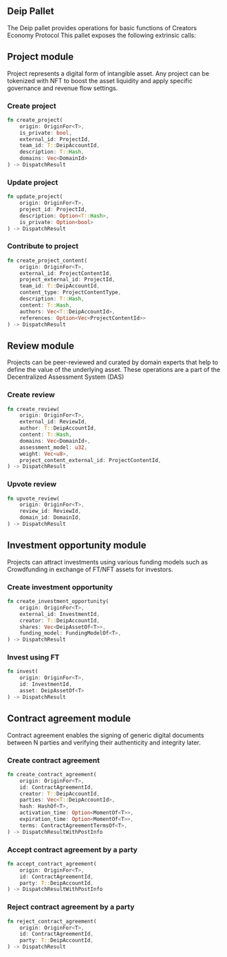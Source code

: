 ## Deip Pallet

The Deip pallet provides operations for basic functions of Creators Economy Protocol
This pallet exposes the following extrinsic calls:


## Project module

Project represents a digital form of intangible asset. Any project can be tokenized with NFT to boost the asset liquidity and apply specific governance and revenue flow settings.


### Create project

```rust
fn create_project(
    origin: OriginFor<T>,
    is_private: bool,
    external_id: ProjectId,
    team_id: T::DeipAccountId,
    description: T::Hash,
    domains: Vec<DomainId>
) -> DispatchResult
```


### Update project

```rust
fn update_project(
    origin: OriginFor<T>, 
    project_id: ProjectId, 
    description: Option<T::Hash>, 
    is_private: Option<bool>
) -> DispatchResult
```


### Contribute to project

```rust
fn create_project_content(
    origin: OriginFor<T>, 
    external_id: ProjectContentId,
    project_external_id: ProjectId,
    team_id: T::DeipAccountId,
    content_type: ProjectContentType,
    description: T::Hash,
    content: T::Hash,
    authors: Vec<T::DeipAccountId>,
    references: Option<Vec<ProjectContentId>>
) -> DispatchResult
```



## Review module

Projects can be peer-reviewed and curated by domain experts that help to define the value of the underlying asset. These operations are a part of the Decentralized Assessment System (DAS)

### Create review

```rust
fn create_review(
    origin: OriginFor<T>, 
    external_id: ReviewId,
    author: T::DeipAccountId,
    content: T::Hash,
    domains: Vec<DomainId>,
    assessment_model: u32,
    weight: Vec<u8>,
    project_content_external_id: ProjectContentId,
) -> DispatchResult
```

### Upvote review

```rust
fn upvote_review(
    origin: OriginFor<T>, 
    review_id: ReviewId,
    domain_id: DomainId,
) -> DispatchResult
```


## Investment opportunity module

Projects can attract investments using various funding models such as Crowdfunding in exchange of FT/NFT assets for investors.

### Create investment opportunity

```rust
fn create_investment_opportunity(
    origin: OriginFor<T>, 
    external_id: InvestmentId,
    creator: T::DeipAccountId,
    shares: Vec<DeipAssetOf<T>>,
    funding_model: FundingModelOf<T>,
) -> DispatchResult
```

### Invest using FT

```rust
fn invest(
    origin: OriginFor<T>, 
    id: InvestmentId,
    asset: DeipAssetOf<T>
) -> DispatchResult
```


## Contract agreement module

Contract agreement enables the signing of generic digital documents between N parties and verifying their authenticity and integrity later.


### Create contract agreement

```rust
fn create_contract_agreement(
    origin: OriginFor<T>, 
    id: ContractAgreementId,
    creator: T::DeipAccountId,
    parties: Vec<T::DeipAccountId>,
    hash: HashOf<T>,
    activation_time: Option<MomentOf<T>>,
    expiration_time: Option<MomentOf<T>>,
    terms: ContractAgreementTermsOf<T>,
) -> DispatchResultWithPostInfo
```


### Accept contract agreement by a party

```rust
fn accept_contract_agreement(
    origin: OriginFor<T>, 
    id: ContractAgreementId,
    party: T::DeipAccountId,
) -> DispatchResultWithPostInfo
```


### Reject contract agreement by a party

```rust
fn reject_contract_agreement(
    origin: OriginFor<T>,
    id: ContractAgreementId,
    party: T::DeipAccountId,
) -> DispatchResult
```